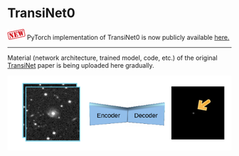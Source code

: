 # TransiNet0

<p align="left">
<img src="new-image.png" width="40"/> PyTorch implementation of TransiNet0 is now publicly available <a href=https://github.com/NimSed/TransiNet0-pytorch> here.</a>
</p>

---

Material (network architecture, trained model, code, etc.) of the original [TransiNet](https://lmb.informatik.uni-freiburg.de/Publications/2017/Sed17/) paper is being uploaded here gradually.

<p align="center">
<img src="teaser.png" width="600"/>
</p>

